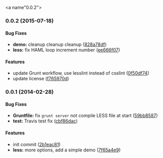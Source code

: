 <a name"0.0.2"></a>
### 0.0.2 (2015-07-18)


#### Bug Fixes

* **demo:** cleanup cleanup cleanup ([828a78df](https://github.com/sparanoid/cube.less/commit/828a78df))
* **less:** fix HAML loop increment number ([ee666f07](https://github.com/sparanoid/cube.less/commit/ee666f07))


#### Features

* update Grunt workflow, use lesslint instead of csslint ([0f50df74](https://github.com/sparanoid/cube.less/commit/0f50df74))
* update license ([f765970d](https://github.com/sparanoid/cube.less/commit/f765970d))


<a name="0.0.1"></a>
### 0.0.1 (2014-02-28)


#### Bug Fixes

* **Gruntfile:** fix `grunt server` not compile LESS file at start ([59bb8587](http://github.com/sparanoid/cube.less/commit/59bb8587137e434ff71fdc3f8fe152e923e3f80e))
* **test:** Travis test fix ([cbf86dac](http://github.com/sparanoid/cube.less/commit/cbf86dac6fa9cad5a14f609e78ee3b84c4c856f0))


#### Features

* init commit ([2b1eac81](http://github.com/sparanoid/cube.less/commit/2b1eac81b667f6b81bac7bd4e7e0ca5b5b36fba0))
* **less:** more options, add a simple demo ([7f65a4e9](http://github.com/sparanoid/cube.less/commit/7f65a4e916a8a8c8c18503c03c703050adf356c0))
